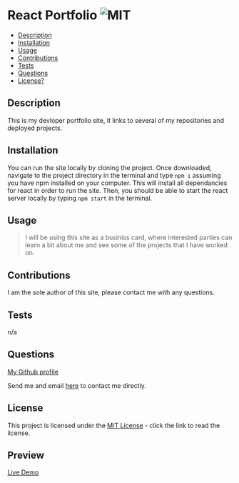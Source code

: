# React Portfolio  ![MIT](https://img.shields.io/badge/license-MIT-green)

  - [Description](#description)
  - [Installation](#installation)
  - [Usage](#usage)
  - [Contributions](#contributions)
  - [Tests](#tests)
  - [Questions](#questions)
  - [License?](#license)

  ## Description
 
  This is my devloper portfolio site, it links to several of my repositories and deployed projects.

  ## Installation

  You can run the site locally by cloning the project. Once downloaded, navigate to the project directory in the terminal and type `npm i` assuming you have npm installed on your computer. This will install all dependancies for react in order to run the site. Then, you should be able to start the react server locally by typing `npm start` in the terminal.

  ## Usage

  > I will be using this site as a businiss card, where interested parties can learn a bit about me and see some of the projects that I have worked on.

  ## Contributions
  
  I am the sole author of this site, please contact me with any questions.

  ## Tests

  n/a

  ## Questions

  [My Github profile](https://github.com/guitarkeegan)

  Send me and email [here](mailto:keegananglim@gmail.com) to contact me directly.

  ## License
  This project is licensed under the [MIT License](https://choosealicense.com/licenses/mit/) - click the link to read the license.
  
 ## Preview

 [Live Demo](https://guitarkeegan.github.io/react-portfolio/)

 